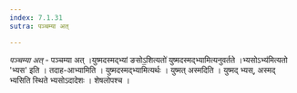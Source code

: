 ```yaml
---
index: 7.1.31
sutra: पञ्चम्या अत्

---
```

_पञ्चम्या अत्_ - पञ्चम्या अत् ।युष्मदस्मद्भ्यां ङसोऽ॒शित्यतो॑ युष्मदस्मद्भ्यामित्यनुवर्तते ।भ्यसोऽभ्य॑मित्यतो 'भ्यस' इति । तदाह-आभ्यामिति । युष्मदस्मद्भ्यामित्यर्थः । युष्मत् अस्मदिति । युष्मद् भ्यस्, अस्मद् भ्यसिति स्थिते भ्यसोऽदादेशः । शेषलोपश्च ।